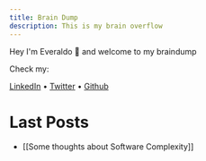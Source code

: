 ```yaml
---
title: Brain Dump
description: This is my brain overflow
---
```


Hey I'm Everaldo 👋 and welcome to my braindump

Check my:

[LinkedIn](https://www.linkedin.com/in/everaldojuniorklawa/) • [Twitter](https://twitter.com/Everelindo) • [Github](https://github.com/juniorklawa) 


# Last Posts

- [[Some thoughts about Software Complexity]]


